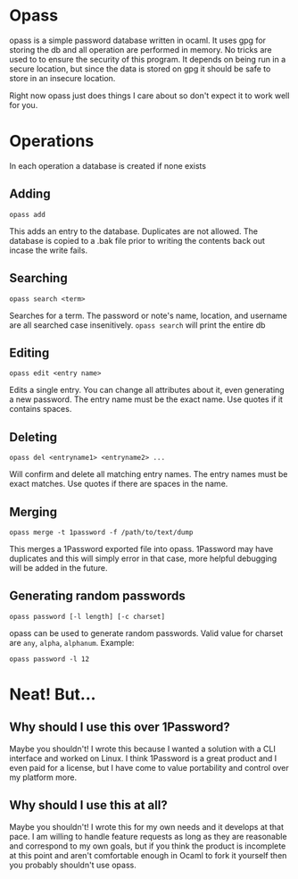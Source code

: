 # Opass
opass is a simple password database written in ocaml.  It uses gpg
for storing the db and all operation are performed in memory.  No tricks
are used to to ensure the security of this program.  It depends on being
run in a secure location, but since the data is stored on gpg it should
be safe to store in an insecure location.

Right now opass just does things I care about so don't expect it to work
well for you.

# Operations

In each operation a database is created if none exists

## Adding

    opass add

This adds an entry to the database. Duplicates are not allowed.
The database is copied to a .bak file prior to writing the contents
back out incase the write fails.

## Searching

    opass search <term>

Searches for a term.  The password or note's name, location, and username
are all searched case insenitively.  `opass search` will print the entire
db

## Editing

    opass edit <entry name>

Edits a single entry.  You can change all attributes about it, even
generating a new password.  The entry name must be the exact name.  Use
quotes if it contains spaces.

## Deleting

    opass del <entryname1> <entryname2> ...

Will confirm and delete all matching entry names.  The entry names must be exact
matches.  Use quotes if there are spaces in the name.

## Merging

    opass merge -t 1password -f /path/to/text/dump

This merges a 1Password exported file into opass.  1Password may have duplicates
and this will simply error in that case, more helpful debugging will be added
in the future.

## Generating random passwords

    opass password [-l length] [-c charset]

opass can be used to generate random passwords.  Valid value for charset are
`any`, `alpha`, `alphanum`.  Example:

    opass password -l 12

# Neat! But...

## Why should I use this over 1Password?

Maybe you shouldn't!  I wrote this because I wanted a solution with a CLI interface
and worked on Linux.  I think 1Password is a great product and I even paid for a
license, but I have come to value portability and control over my platform more.

## Why should I use this at all?

Maybe you shouldn't!  I wrote this for my own needs and it develops at that pace.
I am willing to handle feature requests as long as they are reasonable and correspond
to my own goals, but if you think the product is incomplete at this point and aren't
comfortable enough in Ocaml to fork it yourself then you probably shouldn't use opass.
